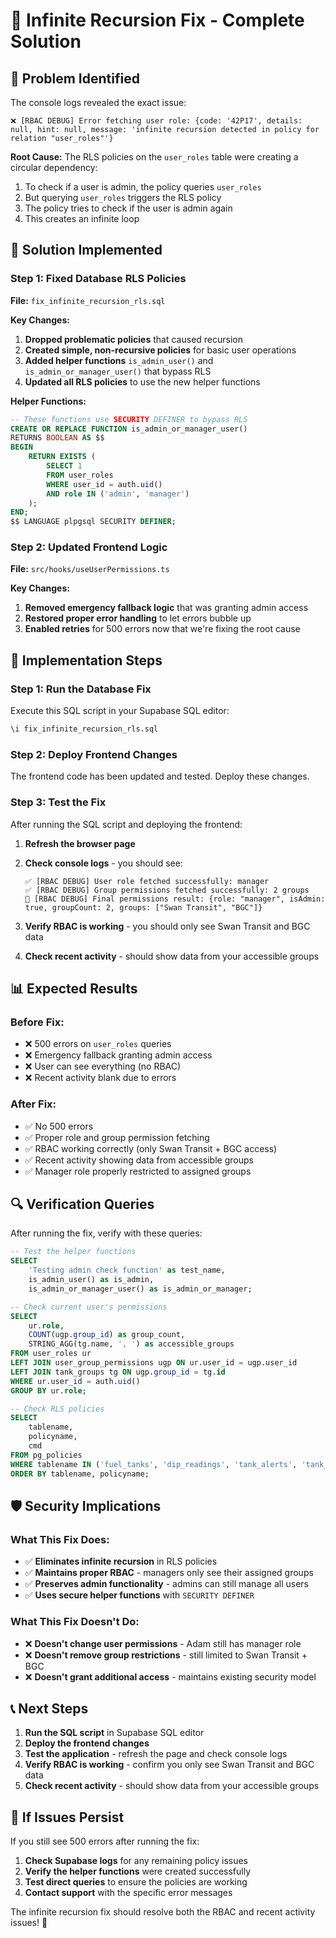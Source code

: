 # 🚨 Infinite Recursion Fix - Complete Solution

## 🎯 **Problem Identified**

The console logs revealed the exact issue:

```
❌ [RBAC DEBUG] Error fetching user role: {code: '42P17', details: null, hint: null, message: 'infinite recursion detected in policy for relation "user_roles"'}
```

**Root Cause:** The RLS policies on the `user_roles` table were creating a circular dependency:
1. To check if a user is admin, the policy queries `user_roles`
2. But querying `user_roles` triggers the RLS policy
3. The policy tries to check if the user is admin again
4. This creates an infinite loop

## 🔧 **Solution Implemented**

### **Step 1: Fixed Database RLS Policies**

**File:** `fix_infinite_recursion_rls.sql`

**Key Changes:**
1. **Dropped problematic policies** that caused recursion
2. **Created simple, non-recursive policies** for basic user operations
3. **Added helper functions** `is_admin_user()` and `is_admin_or_manager_user()` that bypass RLS
4. **Updated all RLS policies** to use the new helper functions

**Helper Functions:**
```sql
-- These functions use SECURITY DEFINER to bypass RLS
CREATE OR REPLACE FUNCTION is_admin_or_manager_user()
RETURNS BOOLEAN AS $$
BEGIN
    RETURN EXISTS (
        SELECT 1 
        FROM user_roles 
        WHERE user_id = auth.uid() 
        AND role IN ('admin', 'manager')
    );
END;
$$ LANGUAGE plpgsql SECURITY DEFINER;
```

### **Step 2: Updated Frontend Logic**

**File:** `src/hooks/useUserPermissions.ts`

**Key Changes:**
1. **Removed emergency fallback logic** that was granting admin access
2. **Restored proper error handling** to let errors bubble up
3. **Enabled retries** for 500 errors now that we're fixing the root cause

## 🚀 **Implementation Steps**

### **Step 1: Run the Database Fix**

Execute this SQL script in your Supabase SQL editor:

```sql
\i fix_infinite_recursion_rls.sql
```

### **Step 2: Deploy Frontend Changes**

The frontend code has been updated and tested. Deploy these changes.

### **Step 3: Test the Fix**

After running the SQL script and deploying the frontend:

1. **Refresh the browser page**
2. **Check console logs** - you should see:
   ```
   ✅ [RBAC DEBUG] User role fetched successfully: manager
   ✅ [RBAC DEBUG] Group permissions fetched successfully: 2 groups
   🎯 [RBAC DEBUG] Final permissions result: {role: "manager", isAdmin: true, groupCount: 2, groups: ["Swan Transit", "BGC"]}
   ```

3. **Verify RBAC is working** - you should only see Swan Transit and BGC data
4. **Check recent activity** - should show data from your accessible groups

## 📊 **Expected Results**

### **Before Fix:**
- ❌ 500 errors on `user_roles` queries
- ❌ Emergency fallback granting admin access
- ❌ User can see everything (no RBAC)
- ❌ Recent activity blank due to errors

### **After Fix:**
- ✅ No 500 errors
- ✅ Proper role and group permission fetching
- ✅ RBAC working correctly (only Swan Transit + BGC access)
- ✅ Recent activity showing data from accessible groups
- ✅ Manager role properly restricted to assigned groups

## 🔍 **Verification Queries**

After running the fix, verify with these queries:

```sql
-- Test the helper functions
SELECT 
    'Testing admin check function' as test_name,
    is_admin_user() as is_admin,
    is_admin_or_manager_user() as is_admin_or_manager;

-- Check current user's permissions
SELECT 
    ur.role,
    COUNT(ugp.group_id) as group_count,
    STRING_AGG(tg.name, ', ') as accessible_groups
FROM user_roles ur
LEFT JOIN user_group_permissions ugp ON ur.user_id = ugp.user_id
LEFT JOIN tank_groups tg ON ugp.group_id = tg.id
WHERE ur.user_id = auth.uid()
GROUP BY ur.role;

-- Check RLS policies
SELECT 
    tablename,
    policyname,
    cmd
FROM pg_policies 
WHERE tablename IN ('fuel_tanks', 'dip_readings', 'tank_alerts', 'tank_groups', 'user_roles')
ORDER BY tablename, policyname;
```

## 🛡️ **Security Implications**

### **What This Fix Does:**
- ✅ **Eliminates infinite recursion** in RLS policies
- ✅ **Maintains proper RBAC** - managers only see their assigned groups
- ✅ **Preserves admin functionality** - admins can still manage all users
- ✅ **Uses secure helper functions** with `SECURITY DEFINER`

### **What This Fix Doesn't Do:**
- ❌ **Doesn't change user permissions** - Adam still has manager role
- ❌ **Doesn't remove group restrictions** - still limited to Swan Transit + BGC
- ❌ **Doesn't grant additional access** - maintains existing security model

## 📞 **Next Steps**

1. **Run the SQL script** in Supabase SQL editor
2. **Deploy the frontend changes**
3. **Test the application** - refresh the page and check console logs
4. **Verify RBAC is working** - confirm you only see Swan Transit and BGC data
5. **Check recent activity** - should show data from your accessible groups

## 🚨 **If Issues Persist**

If you still see 500 errors after running the fix:

1. **Check Supabase logs** for any remaining policy issues
2. **Verify the helper functions** were created successfully
3. **Test direct queries** to ensure the policies are working
4. **Contact support** with the specific error messages

The infinite recursion fix should resolve both the RBAC and recent activity issues! 🎉 
